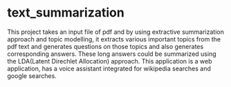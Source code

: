# text_summarization
This project takes an input file of pdf and by using extractive summarization approach and topic modelling, it extracts various important topics from the pdf text and generates questions on those topics and also generates corresponding answers. These long answers could be summarized using the LDA(Latent Direchlet Allocation) approach. This application is a web application, has a voice assistant integrated for wikipedia searches and google searches.
